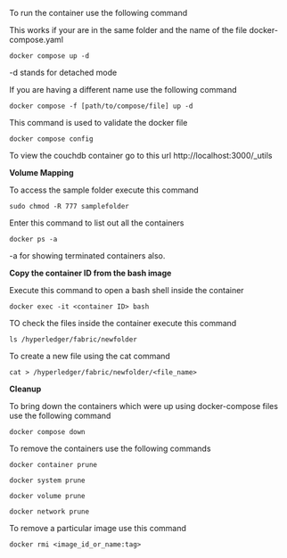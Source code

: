 To run the container use the following command 

This works if your are in the same folder and the name of the file docker-compose.yaml
```
docker compose up -d

```
-d stands for detached mode

If you are having a different name use the following command
```
docker compose -f [path/to/compose/file] up -d

```
This command is used to validate the docker file
```
docker compose config 

```

To view the couchdb container go to this url http://localhost:3000/_utils

**Volume Mapping**

To access the sample folder execute this command
```
sudo chmod -R 777 samplefolder

```

Enter this command to list out all the containers
```
docker ps -a

```
-a for showing terminated containers also.

**Copy the container ID from the bash image** 

Execute this command to open a bash shell inside the container
```
docker exec -it <container ID> bash

```

TO check the files inside the container execute this command
```
ls /hyperledger/fabric/newfolder

```

To create a new file using the cat command
```
cat > /hyperledger/fabric/newfolder/<file_name>

```

**Cleanup**

To bring down the containers which were up using docker-compose files use the following command
```
docker compose down

```

To remove the containers use the following commands
```
docker container prune

docker system prune

docker volume prune

docker network prune

```

To remove a particular image use this command
```
docker rmi <image_id_or_name:tag>

```
